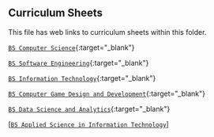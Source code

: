 ## Curriculum Sheets
This file has web links to curriculum sheets within this folder.

[`BS Computer Science`](https://www.kennesaw.edu/ccse/advising/resources/docs/curriculum-sheets/bscs-2023.pdf){:target="_blank"} <br>

[`BS Software Engineering`](https://www.kennesaw.edu/ccse/advising/resources/docs/curriculum-sheets/bsswe-2023.pdf){:target="_blank"} <br>

[`BS Information Technology`](https://www.kennesaw.edu/ccse/advising/resources/docs/curriculum-sheets/bsit-2023.pdf){:target="_blank"} <br>

[`BS Computer Game Design and Development`](https://www.kennesaw.edu/ccse/advising/resources/docs/curriculum-sheets/bscgdd-2022-2023.pdf){:target="_blank"} <br>

[`BS Data Science and Analytics`](https://www.kennesaw.edu/ccse/advising/resources/docs/curriculum-sheets/bsdsa-2023.pdf){:target="_blank"} <br>

<a href="https://www.kennesaw.edu/ccse/advising/resources/docs/curriculum-sheets/basit-2023.pdf">[`BS Applied Science in Information Technology`]</a>

<!-- (https://www.kennesaw.edu/ccse/advising/resources/docs/curriculum-sheets/basit-2023.pdf) -->